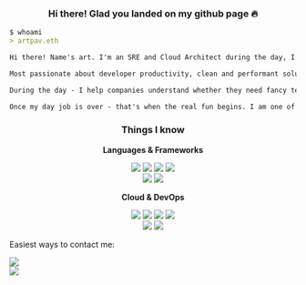 <p>
  <h3 align="center">Hi there! Glad you landed on my github page 🔥</h3>
</p>

```markdown
$ whoami
> artpav.eth

Hi there! Name's art. I'm an SRE and Cloud Architect during the day, I build solutions, and dev teams and optimize their work (both, the team and solutions). 

Most passionate about developer productivity, clean and performant solution architectures and web 3.

During the day - I help companies understand whether they need fancy tech buzzwords in their life. When they do - I create adoption frameworks, put them in place and coach tech teams on the best ways to use them. Alternatively, I join existing teams to help them as an engineer.

Once my day job is over - that's when the real fun begins. I am one of the construction workers building web 3. 👷
```

<p>
  <h3 align="center">Things I know</h3>
</p>

<p align="center">
  <b>Languages & Frameworks</b>
</p>
<div align="center">
  <img src="https://img.shields.io/badge/golang-black?style=for-the-badge&logo=go"/>
  <img src="https://img.shields.io/badge/python-black?style=for-the-badge&logo=python"/>
  <img src="https://img.shields.io/badge/solidity-black?style=for-the-badge&logo=solidity"/>
  <img src="https://img.shields.io/badge/rust-black?style=for-the-badge&logo=rust"/>
</div>
<div align="center">
  <img src="https://img.shields.io/badge/vue-black?style=for-the-badge&logo=vue.js"/>
  <img src="https://img.shields.io/badge/react-black?style=for-the-badge&logo=react"/>
</div>

<p align="center">
  <b>Cloud & DevOps</b>
</p>

<div align="center">
  <img src="https://img.shields.io/badge/GCP-black?style=for-the-badge&logo=googlecloud&color=black"/>
  <img src="https://img.shields.io/badge/Azure-black?style=for-the-badge&logo=microsoftazure&logoColor=0067b8&color=black"/>
  <img src="https://img.shields.io/badge/Docker-black?style=for-the-badge&logo=docker&color=black"/>
  <img src="https://img.shields.io/badge/Kubernetes-black?style=for-the-badge&logo=kubernetes&color=black"/>
</div>

<div align="center">
  <img src="https://img.shields.io/badge/AzureDevOps-black?style=for-the-badge&logo=azuredevops&color=black"/>
  <img src="https://img.shields.io/badge/GitLab-black?style=for-the-badge&logo=gitlab&logoColor=29BEB0&color=black"/>
</div>

<p/>

Easiest ways to contact me: 


<a href="https://www.linkedin.com/in/artemijspavlovs" target="_blank">
  <img src="https://img.shields.io/badge/linkedin-black?style=for-the-badge&logo=linkedin"/>
</a>
<br/>
<a href="https://twitter.com/artemijspavlovs">
  <img src="https://img.shields.io/badge/twitter-@artemijspavlovs-black?style=for-the-badge&logo=twitter&labelColor=white"/>
</a>
